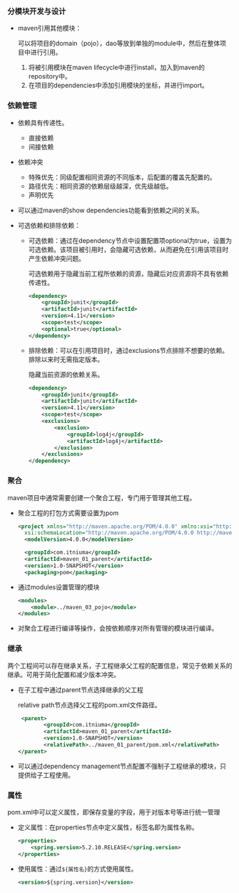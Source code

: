 ### 分模块开发与设计

* maven引用其他模块：

  可以将项目的domain（pojo），dao等放到单独的module中，然后在整体项目中进行引用。

  1. 将被引用模块在maven lifecycle中进行install，加入到maven的repository中。
  2. 在项目的dependencies中添加引用模块的坐标，并进行import。

### 依赖管理

* 依赖具有传递性。

  * 直接依赖
  * 间接依赖

* 依赖冲突

  * 特殊优先：同级配置相同资源的不同版本，后配置的覆盖先配置的。
  * 路径优先：相同资源的依赖层级越深，优先级越低。
  * 声明优先

* 可以通过maven的show dependencies功能看到依赖之间的关系。

* 可选依赖和排除依赖：

  * 可选依赖：通过在dependency节点中设置配置项optional为true，设置为可选依赖。该项目被引用时，会隐藏可选依赖，从而避免在引用该项目时产生依赖冲突问题。

    可选依赖用于隐藏当前工程所依赖的资源，隐藏后对应资源将不具有依赖传递性。

    ```xml
    <dependency>
        <groupId>junit</groupId>
        <artifactId>junit</artifactId>
        <version>4.11</version>
        <scope>test</scope>
        <optional>true</optional>
    </dependency>
    ```

  * 排除依赖：可以在引用项目时，通过exclusions节点排除不想要的依赖。排除以来时无需指定版本。

    隐藏当前资源的依赖关系。

    ```xml
    <dependency>
        <groupId>junit</groupId>
        <artifactId>junit</artifactId>
        <version>4.11</version>
        <scope>test</scope>
        <exclusions>
            <exclusion>
                <groupId>log4j</groupId>
                <artifactId>log4j</artifactId>
            </exclusion>
        </exclusions>
    </dependency>
    ```

### 聚合

maven项目中通常需要创建一个聚合工程，专门用于管理其他工程。

* 聚合工程的打包方式需要设置为pom

  ```xml
  <project xmlns="http://maven.apache.org/POM/4.0.0" xmlns:xsi="http://www.w3.org/2001/XMLSchema-instance"
    xsi:schemaLocation="http://maven.apache.org/POM/4.0.0 http://maven.apache.org/xsd/maven-4.0.0.xsd">
    <modelVersion>4.0.0</modelVersion>
  
    <groupId>com.itniuma</groupId>
    <artifactId>maven_01_parent</artifactId>
    <version>1.0-SNAPSHOT</version>
    <packaging>pom</packaging>
  ```

* 通过modules设置管理的模块

  ```xml
  <modules>
      <module>../maven_03_pojo</module>
  </modules>
  ```

* 对聚合工程进行编译等操作，会按依赖顺序对所有管理的模块进行编译。

### 继承

两个工程间可以存在继承关系，子工程继承父工程的配置信息，常见于依赖关系的继承。可用于简化配置和减少版本冲突。

* 在子工程中通过parent节点选择继承的父工程

  relative path节点选择父工程的pom.xml文件路径。

  ```xml
   <parent>
          <groupId>com.itniuma</groupId>
          <artifactId>maven_01_parent</artifactId>
          <version>1.0-SNAPSHOT</version>
          <relativePath>../maven_01_parent/pom.xml</relativePath>
  </parent>
  ```

* 可以通过dependency management节点配置不强制子工程继承的模块，只提供给子工程使用。

### 属性

pom.xml中可以定义属性，即保存变量的字段，用于对版本号等进行统一管理

* 定义属性：在properties节点中定义属性，标签名即为属性名称。

  ```xml
  <properties>
      <spring.version>5.2.10.RELEASE</spring.version>
  </properties>
  ```

* 使用属性：通过`${属性名}`的方式使用属性。

  ```xml
  <version>${spring.version}</version>
  ```

  
